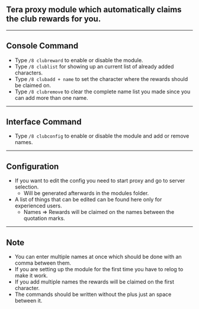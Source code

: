 ## Tera proxy module which automatically claims the club rewards for you.

---

## Console Command
- Type `/8 clubreward` to enable or disable the module.
- Type `/8 clublist` for showing up an current list of already added characters.
- Type `/8 clubadd + name` to set the character where the rewards should be claimed on.
- Type `/8 clubremove` to clear the complete name list you made since you can add more than one name.

---

## Interface Command
- Type `/8 clubconfig` to enable or disable the module and add or remove names.

---

## Configuration
- If you want to edit the config you need to start proxy and go to server selection.
    - Will be generated afterwards in the modules folder.
- A list of things that can be edited can be found here only for experienced users.
	- Names => Rewards will be claimed on the names between the quotation marks.

---

## Note
- You can enter multiple names at once which should be done with an comma between them.
- If you are setting up the module for the first time you have to relog to make it work.
- If you add multiple names the rewards will be claimed on the first character.
- The commands should be written without the plus just an space between it.
